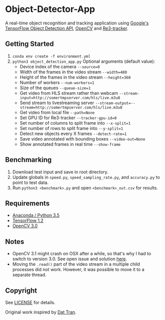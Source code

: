 # Object-Detector-App

A real-time object recognition and tracking application using [Google's TensorFlow Object Detection API](https://github.com/tensorflow/models/tree/master/research/object_detection), [OpenCV](http://opencv.org/) and [Re3-tracker](https://github.com/danielgordon10/re3-tensorflow).

## Getting Started
1. `conda env create -f environment.yml`
2. `python3 object_detection_app.py`
    Optional arguments (default value):
    * Device index of the camera `--source=0`
    * Width of the frames in the video stream `--width=480`
    * Height of the frames in the video stream `--height=360`
    * Number of workers `--num-workers=1`
    * Size of the queues `--queue-size=1`
    * Get video from HLS stream rather than webcam `--stream-input=http://somertmpserver.com/hls/live.m3u8`
    * Send stream to livestreaming server `--stream-output=--stream=http://somertmpserver.com/hls/live.m3u8`
    * Get video from local file `--path=None`
    * Set GPU ID for Re3-tracker `--tracker-gpu-id=0`
    * Set number of columns to split frame into `--x-split=1`
    * Set number of rows to split frame into `--y-split=1`
    * Detect new objects every X frames `--detect-rate=1`
    * Save video annotated with bounding boxes `--video-out=None`
    * Show annotated frames in real time `--show-frame`

## Benchmarking
1. Download test input and save in root directory.
2. Update globals in `speed.py`, `speed_sampling_rate.py`, and `accuracy.py` to point to test data.
3. Run `python3 <benchmark>.py` and open `<benchmark>_out.csv` for results.

## Requirements
- [Anaconda / Python 3.5](https://www.continuum.io/downloads)
- [TensorFlow 1.2](https://www.tensorflow.org/)
- [OpenCV 3.0](http://opencv.org/)

## Notes
- OpenCV 3.1 might crash on OSX after a while, so that's why I had to switch to version 3.0. See open issue and solution [here](https://github.com/opencv/opencv/issues/5874).
- Moving the `.read()` part of the video stream in a multiple child processes did not work. However, it was possible to move it to a separate thread.

## Copyright
See [LICENSE](LICENSE) for details.

Original work inspired by [Dat Tran](http://www.dat-tran.com/).
